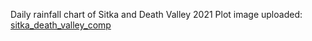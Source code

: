 Daily rainfall chart of Sitka and Death Valley 2021
Plot image uploaded:
[sitka_death_valley_comp](https://github.com/user-attachments/assets/cf452a7b-9a55-4836-9534-552dedb42021)
